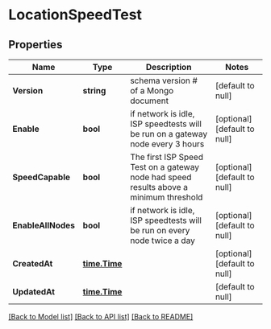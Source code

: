 # LocationSpeedTest

## Properties
Name | Type | Description | Notes
------------ | ------------- | ------------- | -------------
**Version** | **string** | schema version # of a Mongo document | [default to null]
**Enable** | **bool** | if network is idle, ISP speedtests will be run on a gateway node every 3 hours | [optional] [default to null]
**SpeedCapable** | **bool** | The first ISP Speed Test on a gateway node had speed results above a minimum threshold | [optional] [default to null]
**EnableAllNodes** | **bool** | if network is idle, ISP speedtests will be run on every node twice a day | [optional] [default to null]
**CreatedAt** | [**time.Time**](time.Time.md) |  | [optional] [default to null]
**UpdatedAt** | [**time.Time**](time.Time.md) |  | [default to null]

[[Back to Model list]](../README.md#documentation-for-models) [[Back to API list]](../README.md#documentation-for-api-endpoints) [[Back to README]](../README.md)


